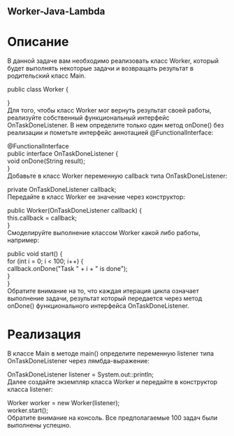 ## Worker-Java-Lambda
# Описание
В данной задаче вам необходимо реализовать класс Worker, который будет выполнять некоторые задачи и возвращать результат в родительский класс Main.  

public class Worker {  

}  
Для того, чтобы класс Worker мог вернуть результат своей работы, реализуйте собственный функциональный интерфейс OnTaskDoneListener. В нем определите только один метод onDone() без реализации и пометьте интерфейс аннотацией @FunctionalInterface:  

@FunctionalInterface  
public interface OnTaskDoneListener {  
    void onDone(String result);  
}  
Добавьте в класс Worker переменную callback типа OnTaskDoneListener:  

private OnTaskDoneListener callback;  
Передайте в класс Worker ее значение через конструктор:  

public Worker(OnTaskDoneListener callback) {  
    this.callback = callback;  
}  
Смоделируйте выполнение классом Worker какой либо работы, например:  

public void start() {  
    for (int i = 0; i < 100; i++) {  
        callback.onDone("Task " + i + " is done");  
    }  
}  
Обратите внимание на то, что каждая итерация цикла означает выполнение задачи, результат который передается через метод onDone() функционального интерфейса OnTaskDoneListener.  

# Реализация  
В классе Main в методе main() определите переменную listener типа OnTaskDoneListener через лямбда-выражение:  

OnTaskDoneListener listener = System.out::println;  
Далее создайте экземпляр класса Worker и передайте в конструктор класса listener:  

Worker worker = new Worker(listener);  
worker.start();  
Обратите внимание на консоль. Все предполагаемые 100 задач были выполнены успешно.  
